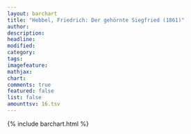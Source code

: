 ```yaml
---
layout: barchart
title: "Hebbel, Friedrich: Der gehörnte Siegfried (1861)"
author:
description:
headline:
modified:
category:
tags:
imagefeature: 
mathjax: 
chart: 
comments: true
featured: false
list: false
amounttsv: 16.tsv
---
```

{% include barchart.html %}
